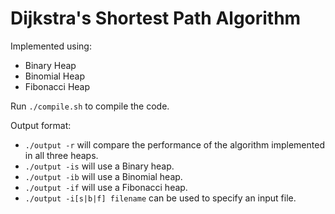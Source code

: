 # Dijkstra's Shortest Path Algorithm 

Implemented using:
  - Binary Heap
  - Binomial Heap
  - Fibonacci Heap
  
Run `./compile.sh` to compile the code. 

Output format:
- `./output -r` will compare the performance of the algorithm implemented in all three heaps.
- `./output -is` will use a Binary heap.
- `./output -ib` will use a Binomial heap.
- `./output -if` will use a Fibonacci heap.
- `./output -i[s|b|f] filename` can be used to specify an input file.
